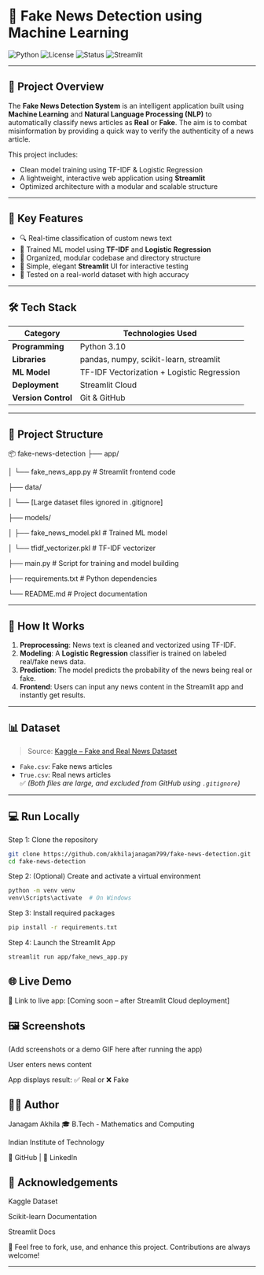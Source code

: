 # 📰 Fake News Detection using Machine Learning

![Python](https://img.shields.io/badge/Python-3.10-blue?logo=python)
![License](https://img.shields.io/badge/License-MIT-green)
![Status](https://img.shields.io/badge/Status-Production%20Ready-brightgreen)
![Streamlit](https://img.shields.io/badge/Deployed%20With-Streamlit-orange?logo=streamlit)

---

## 📌 Project Overview

The **Fake News Detection System** is an intelligent application built using **Machine Learning** and **Natural Language Processing (NLP)** to automatically classify news articles as **Real** or **Fake**. The aim is to combat misinformation by providing a quick way to verify the authenticity of a news article.

This project includes:
- Clean model training using TF-IDF & Logistic Regression
- A lightweight, interactive web application using **Streamlit**
- Optimized architecture with a modular and scalable structure

---

## 🎯 Key Features

- 🔍 Real-time classification of custom news text
- 🧠 Trained ML model using **TF-IDF** and **Logistic Regression**
- 🧾 Organized, modular codebase and directory structure
- 🚀 Simple, elegant **Streamlit** UI for interactive testing
- 🧪 Tested on a real-world dataset with high accuracy

---

## 🛠️ Tech Stack

| Category        | Technologies Used                        |
|-----------------|------------------------------------------|
| **Programming** | Python 3.10                              |
| **Libraries**   | pandas, numpy, scikit-learn, streamlit   |
| **ML Model**    | TF-IDF Vectorization + Logistic Regression |
| **Deployment**  | Streamlit Cloud                          |
| **Version Control** | Git & GitHub                         |

---

## 🧾 Project Structure

📦 fake-news-detection
├── app/


│ └── fake_news_app.py # Streamlit frontend code

├── data/

│ └── [Large dataset files ignored in .gitignore]

├── models/

│ ├── fake_news_model.pkl # Trained ML model

│ └── tfidf_vectorizer.pkl # TF-IDF vectorizer

├── main.py # Script for training and model building

├── requirements.txt # Python dependencies

└── README.md # Project documentation


---

## 🧠 How It Works

1. **Preprocessing**: News text is cleaned and vectorized using TF-IDF.
2. **Modeling**: A **Logistic Regression** classifier is trained on labeled real/fake news data.
3. **Prediction**: The model predicts the probability of the news being real or fake.
4. **Frontend**: Users can input any news content in the Streamlit app and instantly get results.

---

## 📊 Dataset

> Source: [Kaggle – Fake and Real News Dataset](https://www.kaggle.com/datasets/clmentbisaillon/fake-and-real-news-dataset)

- `Fake.csv`: Fake news articles
- `True.csv`: Real news articles  
✅ *(Both files are large, and excluded from GitHub using `.gitignore`)*

---

## 💻 Run Locally


Step 1: Clone the repository
```bash
git clone https://github.com/akhilajanagam799/fake-news-detection.git
cd fake-news-detection
```

Step 2: (Optional) Create and activate a virtual environment
```bash
python -m venv venv
venv\Scripts\activate  # On Windows
```

Step 3: Install required packages
```bash
pip install -r requirements.txt
```

 Step 4: Launch the Streamlit App
 ```bash
streamlit run app/fake_news_app.py
```

 ## 🌐 Live Demo
🔗 Link to live app: [Coming soon – after Streamlit Cloud deployment]

 ## 🖼️ Screenshots
(Add screenshots or a demo GIF here after running the app)

User enters news content

App displays result: ✅ Real or ❌ Fake

##  👩‍💻 Author
Janagam Akhila
🎓 B.Tech - Mathematics and Computing

Indian Institute of Technology

🔗 GitHub | 💼 LinkedIn

 ## 🙌 Acknowledgements
 
Kaggle Dataset

Scikit-learn Documentation

Streamlit Docs

 💬 Feel free to fork, use, and enhance this project. Contributions are always welcome!

 
---




